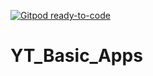 [![Gitpod ready-to-code](https://img.shields.io/badge/Gitpod-ready--to--code-blue?logo=gitpod)](https://gitpod.io/#https://github.com/KunaalNaik/YT_Basic_Apps)

# YT_Basic_Apps
 

